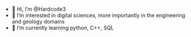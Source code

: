 - 👋 Hi, I’m @Hardcode3
- 👀 I’m interested in digital sciences, more importantly in the engineering and geology domains
- 🌱 I’m currently learning python, C++, SQL

<!---
Hardcode3/Hardcode3 is a ✨ special ✨ repository because its `README.md` (this file) appears on your GitHub profile.
You can click the Preview link to take a look at your changes.
--->
